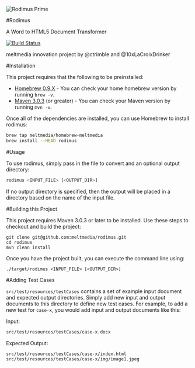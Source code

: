 ![Rodimus Prime](https://raw.github.com/meltmedia/rodimus/master/src/test/resources/testCases/image-test/images/image1.jpeg)

#Rodimus

A Word to HTML5 Document Transformer

[![Build Status](https://secure.travis-ci.org/meltmedia/rodimus.png?branch=master)](https://travis-ci.org/meltmedia/rodimus)

meltmedia innovation project by @ctrimble and @10xLaCroixDrinker

#Installation

This project requires that the following to be preinstalled:

* [Homebrew 0.9.X](http://mxcl.github.com/homebrew/) - You can check your home homebrew version by running `brew -v`.
* [Maven 3.0.3](http://maven.apache.org) (or greater) - You can check your Maven version by running `mvn -v`.

Once all of the dependencies are installed, you can use Homebrew to install rodimus:

```bash
brew tap meltmedia/homebrew-meltmedia
brew install --HEAD rodimus
```

#Usage

To use rodimus, simply pass in the file to convert and an optional output directory:

```bash
rodimus <INPUT_FILE> [<OUTPUT_DIR>]
```

If no output directory is specified, then the output will be placed in a directory based on the name of the input file.

#Building this Project

This project requires Maven 3.0.3 or later to be installed.  Use these steps to checkout and build the project:

```
git clone git@github.com:meltmedia/rodimus.git
cd rodimus
mvn clean install
```

Once you have the project built, you can execute the command line using:

```
./target/rodimus <INPUT_FILE> [<OUTPUT_DIR>]
```

#Adding Test Cases

`src/test/resources/testCases` contains a set of example input document and expected output directories.  Simply
add new input and output documents to this directory to define new test cases.  For example,
to add a new test for `case-x`, you would add input and output documents like this:

Input:
```bash
src/test/resources/testCases/case-x.docx
```
Expected Output:
```bash
src/test/resources/testCases/case-x/index.html
src/test/resources/testCases/case-x/img/image1.jpeg
```
